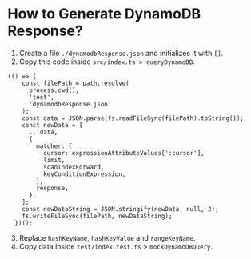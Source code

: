# How to Generate DynamoDB Response?

1. Create a file `./dynamodbResponse.json` and initializes it with `[]`.
2. Copy this code inside `src/index.ts > queryDynamoDB`.

```tx
(() => {
    const filePath = path.resolve(
      process.cwd(),
      'test',
      'dynamodbResponse.json'
    );
    const data = JSON.parse(fs.readFileSync(filePath).toString());
    const newData = [
      ...data,
      {
        matcher: {
          cursor: expressionAttributeValues[':cursor'],
          limit,
          scanIndexForward,
          keyConditionExpression,
        },
        response,
      },
    ];
    const newDataString = JSON.stringify(newData, null, 2);
    fs.writeFileSync(filePath, newDataString);
  })();
```

3. Replace `hashKeyName`, `hashKeyValue` and `rangeKeyName`.
4. Copy data inside `test/index.test.ts` > `mockDynamoDBQuery`.
